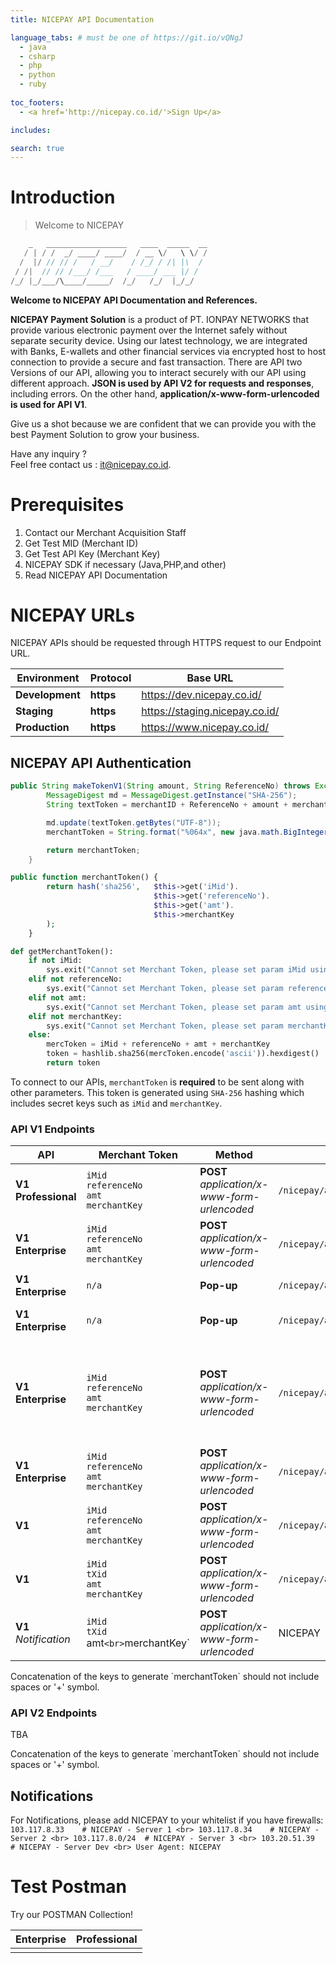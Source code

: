 ```yaml
---
title: NICEPAY API Documentation

language_tabs: # must be one of https://git.io/vQNgJ
  - java
  - csharp
  - php
  - python
  - ruby
  
toc_footers:
  - <a href='http://nicepay.co.id/'>Sign Up</a>

includes:

search: true
---
```

# Introduction

> Welcome to NICEPAY

```java
    _   __________________   ____  _____  __
   / | / /  _/ ____/ ____/  / __ \/   \ \/ /
  /  |/ // // /   / __/    / /_/ / /| |\  / 
 / /|  // // /___/ /___   / ____/ ___ |/ /  
/_/ |_/___/\____/_____/  /_/   /_/  |_/_/   

```

**Welcome to NICEPAY API Documentation and References.**

**NICEPAY Payment Solution** is a product of PT. IONPAY NETWORKS that provide various electronic payment over the Internet safely without separate security device. 
Using our latest technology, we are integrated with Banks, E-wallets and other financial services via encrypted host to host connection to provide a secure and fast transaction.
There are API two Versions of our API, allowing you to interact securely with our API using different approach. **JSON is used by API V2 for requests and responses**, including errors.
On the other hand, **application/x-www-form-urlencoded is used for API V1**.

Give us a shot because we are confident that we can provide you with the best Payment Solution to grow your business.

Have any inquiry ?<br>Feel free contact us : [it@nicepay.co.id](mailto:it@nicepay.co.id).

# Prerequisites
<ol type="1">
  <li>Contact our Merchant Acquisition Staff
  <li>Get Test MID (Merchant ID)
  <li>Get Test API Key (Merchant Key)
  
  <li>NICEPAY SDK if necessary (Java,PHP,and other)
  <li>Read NICEPAY API Documentation
</ol>

# NICEPAY URLs
NICEPAY APIs should be requested through HTTPS request to our Endpoint URL.

| **Environment** | **Protocol** | Base URL |
| --- | --- | --- |
| **Development** | **https** | https://dev.nicepay.co.id/ |
| **Staging** | **https** | https://staging.nicepay.co.id/ |
| **Production** | **https** | https://www.nicepay.co.id/ |

## NICEPAY API Authentication
```java
public String makeTokenV1(String amount, String ReferenceNo) throws Exception {
		MessageDigest md = MessageDigest.getInstance("SHA-256");
		String textToken = merchantID + ReferenceNo + amount + merchantKey;

		md.update(textToken.getBytes("UTF-8"));
		merchantToken = String.format("%064x", new java.math.BigInteger(1, md.digest()));

		return merchantToken;
	}
```

```php
public function merchantToken() {
        return hash('sha256',   $this->get('iMid').
                                $this->get('referenceNo').
                                $this->get('amt').
                                $this->merchantKey
        );
    }
```

```python
def getMerchantToken():
    if not iMid:
        sys.exit("Cannot set Merchant Token, please set param iMid using NICEPay.iMid = iMid values")
    elif not referenceNo:
        sys.exit("Cannot set Merchant Token, please set param referenceNo using NICEPay.referenceNo = referenceNo values")
    elif not amt:
        sys.exit("Cannot set Merchant Token, please set param amt using NICEPay.amt = amt values")
    elif not merchantKey:
        sys.exit("Cannot set Merchant Token, please set param merchantKey using NICEPay.merchantKey = merchantKey values")
    else:
        mercToken = iMid + referenceNo + amt + merchantKey
        token = hashlib.sha256(mercToken.encode('ascii')).hexdigest()
        return token
```

To connect to our APIs, `merchantToken` is **required** to be sent along with other parameters.
This token is generated using `SHA-256` hashing which includes secret keys such as `iMid` and `merchantKey`.

### API V1 Endpoints

| **API** | Merchant Token | **Method** | End Point | Description |
| --- | --- | --- | --- | --- |
| **V1**  **Professional** | `iMid`<br>`referenceNo`<br>`amt`<br>`merchantKey` | **POST** *application/x-www-form-urlencoded* | `/nicepay/api/orderRegist.do` | Transaction Registration |
| **V1**  **Enterprise** | `iMid`<br>`referenceNo`<br>`amt`<br>`merchantKey` | **POST** *application/x-www-form-urlencoded* | `/nicepay/api/onePassToken.do` | Request Credit Card Token |
| **V1**  **Enterprise** | `n/a` | **Pop-up** | `/nicepay/api/secureVeRequest.do` | Request 3DS Pages |
| **V1**  **Enterprise** | `n/a` | **Pop-up** | `/nicepay/api/migsRequest.do` | Request MIGS Pages |
| **V1**  **Enterprise** |`iMid`<br>`referenceNo`<br>`amt`<br>`merchantKey` | **POST** *application/x-www-form-urlencoded* | `/nicepay/api/onePass.do` | Transaction Payment (Credit Card) and Registration for other payment methods. |
| **V1**  **Enterprise** | `iMid`<br>`referenceNo`<br>`amt`<br>`merchantKey` | **POST** *application/x-www-form-urlencoded* | `/nicepay/api/ewalletTrans.do` | E-Wallet Trans? |
| **V1** | `iMid`<br>`referenceNo`<br>`amt`<br>`merchantKey` | **POST** *application/x-www-form-urlencoded* | `/nicepay/api/onePassStatus.do` | Status Inquiry |
| **V1** | `iMid`<br>`tXid`<br>`amt`<br>`merchantKey` | **POST** *application/x-www-form-urlencoded* | `/nicepay/api/onePassAllCancel.do` | Cancel Transaction |
| **V1**  *Notification* | `iMid`<br>`tXid`<br>amt`<br>`merchantKey` | **POST** *application/x-www-form-urlencoded* | NICEPAY | Notification from NICEPAY |

<aside class="notice">
Concatenation of the keys to generate `merchantToken` should not include spaces or '+' symbol.
</aside>

### API V2 Endpoints
TBA

<aside class="notice">
Concatenation of the keys to generate `merchantToken` should not include spaces or '+' symbol.
</aside>

## Notifications

For Notifications, please add NICEPAY to your whitelist if you have firewalls:<br>
`
103.117.8.33    # NICEPAY - Server 1 <br>
103.117.8.34    # NICEPAY - Server 2 <br>
103.117.8.0/24  # NICEPAY - Server 3 <br>
103.20.51.39    # NICEPAY - Server Dev <br>
User Agent: NICEPAY 
`

# Test Postman
Try our POSTMAN Collection!

Enterprise | Professional
---------- | ------------
<div class="postman-run-button" data-postman-action="collection/import" data-postman-var-1="4e6690cd6c51963cf691"></div> | <div class="postman-run-button" data-postman-action="collection/import" data-postman-var-1="ea2fa74dab4e0b686e34"></div>

